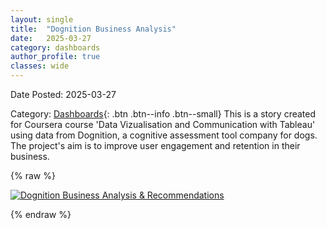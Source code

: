 ```yaml
---
layout: single
title:  "Dognition Business Analysis"
date:   2025-03-27
category: dashboards
author_profile: true
classes: wide
---
```

Date Posted: 2025-03-27

Category: [Dashboards](https://meng-kiat.github.io/dashboards/){: .btn .btn--info .btn--small}
This is a story created for Coursera course 'Data Vizualisation and Communication with Tableau' using data from Dognition, a cognitive assessment tool company for dogs. The project's aim is to improve user engagement and retention in their business.

{% raw %}
<div class='tableauPlaceholder' id='viz1744551542751' style='position: relative'>
  <noscript>
    <a href='#'>
      <img 
        alt='Dognition Business Analysis &amp; Recommendations' 
        src='https://public.tableau.com/static/images/QH/QH7R6FRN4/1_rss.png' 
        style='border: none' 
      />
    </a>
  </noscript>
  <object class='tableauViz' style='display:none;'>
    <param name='host_url' value='https%3A%2F%2Fpublic.tableau.com%2F' />
    <param name='embed_code_version' value='3' />
    <param name='path' value='shared&#47;QH7R6FRN4' />
    <param name='toolbar' value='yes' />
    <param name='static_image' value='https://public.tableau.com/static/images/QH/QH7R6FRN4/1.png' />
    <param name='animate_transition' value='yes' />
    <param name='display_static_image' value='yes' />
    <param name='display_spinner' value='yes' />
    <param name='display_overlay' value='yes' />
    <param name='display_count' value='yes' />
    <param name='language' value='en-US' />
  </object>
</div>

<script type='text/javascript'>
  var divElement = document.getElementById('viz1744551542751');
  var vizElement = divElement.getElementsByTagName('object')[0];
  vizElement.style.width = '1016px';
  vizElement.style.height = '991px';
  var scriptElement = document.createElement('script');
  scriptElement.src = 'https://public.tableau.com/javascripts/api/viz_v1.js';
  vizElement.parentNode.insertBefore(scriptElement, vizElement);
</script>

{% endraw %}